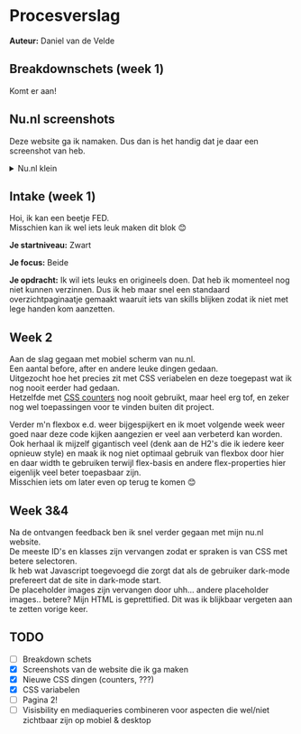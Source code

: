 # Procesverslag

**Auteur:** Daniel van de Velde

## Breakdownschets (week 1)

Komt er aan!

## Nu.nl screenshots
Deze website ga ik namaken. Dus dan is het handig dat je daar een screenshot van heb.

<details>
<summary> Nu.nl klein </summary>
<kbd>![Nu.nl klein](https://raw.githubusercontent.com/DanielvandeVelde/FED/main/readme%20images/Nu.nl%20klein.jpg "Nu.nl klein")</kbd>
</details>

## Intake (week 1)

Hoi, ik kan een beetje FED.  
Misschien kan ik wel iets leuk maken dit blok 😊

**Je startniveau:** Zwart

**Je focus:** Beide

**Je opdracht:** Ik wil iets leuks en origineels doen. Dat heb ik momenteel nog niet kunnen verzinnen. Dus ik heb maar snel een standaard overzichtpaginaatje gemaakt waaruit iets van skills blijken zodat ik niet met lege handen kom aanzetten.

## Week 2

Aan de slag gegaan met mobiel scherm van nu.nl.   
Een aantal before, after en andere leuke dingen gedaan.   
Uitgezocht hoe het precies zit met CSS veriabelen en deze toegepast wat ik nog nooit eerder had gedaan.   
Hetzelfde met [CSS counters](https://developer.mozilla.org/en-US/docs/Web/CSS/CSS_Lists_and_Counters/Using_CSS_counters) nog nooit gebruikt, maar heel erg tof, en zeker nog wel toepassingen voor te vinden buiten dit project. 

Verder m'n flexbox e.d. weer bijgespijkert en ik moet volgende week weer goed naar deze code kijken aangezien er veel aan verbeterd kan worden.  
Ook herhaal ik mijzelf gigantisch veel (denk aan de H2's die ik iedere keer opnieuw style) en maak ik nog niet optimaal gebruik van flexbox door hier en daar width te gebruiken terwijl flex-basis en andere flex-properties hier eigenlijk veel beter toepasbaar zijn.  
Misschien iets om later even op terug te komen 😊

## Week 3&4

Na de ontvangen feedback ben ik snel verder gegaan met mijn nu.nl website.   
De meeste ID's en klasses zijn vervangen zodat er spraken is van CSS met betere selectoren.  
Ik heb wat Javascript toegevoegd die zorgt dat als de gebruiker dark-mode prefereert dat de site in dark-mode start.  
De placeholder images zijn vervangen door uhh... andere placeholder images.. betere?
Mijn HTML is geprettified. Dit was ik blijkbaar vergeten aan te zetten vorige keer.   

## TODO

- [ ] Breakdown schets
- [x] Screenshots van de website die ik ga maken
- [x] Nieuwe CSS dingen (counters, ???)
- [x] CSS variabelen
- [ ] Pagina 2!
- [ ] Visisbility en mediaqueries combineren voor aspecten die wel/niet zichtbaar zijn op mobiel & desktop
